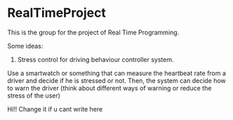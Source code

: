 # RealTimeProject
This is the group for the project of Real Time Programming.

Some ideas:

1. Stress control for driving behaviour controller system.

Use a smartwatch or something that can measure the heartbeat rate from a driver and decide if he is stressed or not. Then, the system can decide how to warn the driver (think about different ways of warning or reduce the stress of the user)


Hi!! Change it if u cant write here








